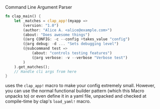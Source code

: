 
Command
Line 
Argument 
Parser 

```rust
fn clap_main() {
    let _matches = clap_app!(myapp =>
        (version: "1.0")
        (author: "Alice A. <alice@example.com>")
        (about: "Does awesome things")
        (@arg CONFIG: -c --config +takes_value "config")
        (@arg debug: -d ... "Sets debugging level")
        (@subcommand test =>
            (about: "controls testing features")
            (@arg verbose: -v --verbose "Verbose test")
        )
    ).get_matches();
    // Handle cli args from here
}
```

uses the `clap_app!` macro to make your config extremely small. However, you can use the normal functional builder pattern (which this Macro unpacks to) or even define it in a yaml file, unpacked and checked at compile-time by clap's `load_yaml!` macro.

